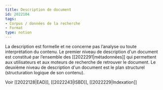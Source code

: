 ```yaml
---
title: Description de document
id: 2022104
tags:
- Corpus / données de la recherche
- Format
type: notion
---
```


La description est formelle et ne concerne pas l’analyse ou toute interprétation du contenu. Le premier niveau de description d'un document est constitué par l’ensemble des [[2022291|métadonnées]] qui permettent aux utilisateurs et aux moteurs de recherche de retrouver le document. Le deuxième niveau de description d'un document est le plan structurel (structuration logique de son contenu).

Voir [[2022128|EAD]], [[2022243|ISBD]], [[2022229|Indexation]]

